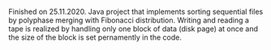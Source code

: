 Finished on 25.11.2020. Java project that implements sorting sequential files by polyphase merging with Fibonacci distribution. Writing and reading a tape is realized by handling only one block of data (disk page) at once and the size of the block is set pernamently in the code.
